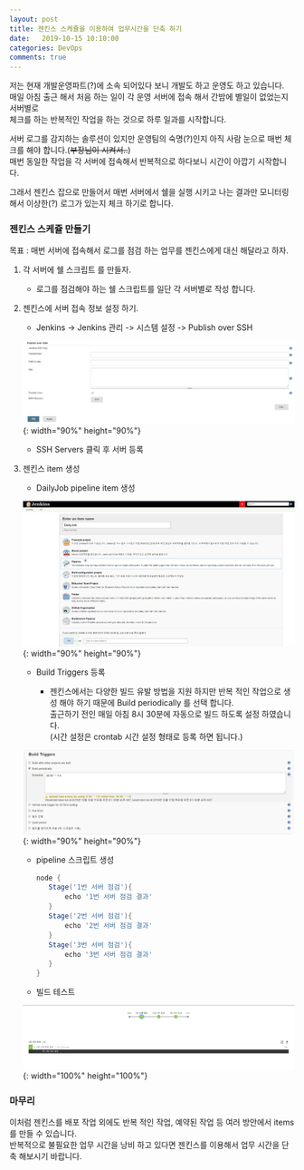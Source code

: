 ```yaml
---
layout: post
title: 젠킨스 스케쥴을 이용하여 업무시간을 단축 하기
date:   2019-10-15 10:10:00
categories: DevOps
comments: true 
---
```


저는 현재 개발운영파트(?)에 소속 되어있다 보니 개발도 하고 운영도 하고 있습니다.  
매일 아침 출근 해서 처음 하는 일이 각 운영 서버에 접속 해서 간밤에 별일이 없었는지 서버별로  
체크를 하는 반복적인 작업을 하는 것으로 하루 일과를 시작합니다.  

서버 로그를 감지하는 솔루션이 있지만 운영팀의 숙명(?)인지 아직 사람 눈으로 매번 체크를 해야 합니다.(~~부장님이 시켜서..~~)  
매번 동일한 작업을 각 서버에 접속해서 반복적으로 하다보니 시간이 아깝기 시작합니다.

그래서 젠킨스 잡으로 만들어서 매번 서버에서 쉘을 실행 시키고 나는 결과만 모니터링 해서
이상한(?) 로그가 있는지 체크 하기로 합니다.

### 젠킨스 스케쥴 만들기

목표 : 매번 서버에 접속해서 로그를 점검 하는 업무를 젠킨스에게 대신 해달라고 하자.

1. 각 서버에 쉘 스크립트 를 만들자.

    - 로그를 점검해야 하는 쉘 스크립트를 일단 각 서버별로 작성 합니다.

2. 젠킨스에 서버 접속 정보 설정 하기.
    
    - Jenkins -> Jenkins 관리 -> 시스템 설정 -> Publish over SSH 
    
    ![jenkins SSH Server Create](/img/jenkins/jenkins-18.png){: width="90%" height="90%"}
    
    - SSH Servers 클릭 후 서버 등록
 
3. 젠킨스 item 생성

    - DailyJob pipeline item 생성 
        
    ![jenkins Create Items](/img/jenkins/jenkins-17.png){: width="90%" height="90%"}
    
    - Build Triggers 등록
        
        - 젠킨스에서는 다양한 빌드 유발 방법을 지원 하지만 반복 적인 작업으로 생성 해야 하기 때문에 Build periodically 를 선택 합니다.  
          출근하기 전인 매일 아침 8시 30분에 자동으로 빌드 하도록 설정 하였습니다.  
          (시간 설정은 crontab 시간 설정 형태로 등록 하면 됩니다.)
              
    ![jenkins Create Items](/img/jenkins/jenkins-19.png){: width="90%" height="90%"}
    
    - pipeline 스크립트 생성
    
        ```groovy
        node {
           Stage('1번 서버 점검'){
               echo '1번 서버 점검 결과'
           }
           Stage('2번 서버 점검'){
               echo '2번 서버 점검 결과'
           }
           Stage('3번 서버 점검'){
               echo '3번 서버 점검 결과'
           }
        }
        ```    
        
    - 빌드 테스트
    
    ![jenkins Create Items](/img/jenkins/jenkins-20.png){: width="100%" height="100%"}
    

### 마무리

이처럼 젠킨스를 배포 작업 외에도 반복 적인 작업, 예약된 작업 등 여러 방안에서 items 를 만들 수 있습니다.  
반복적으로 불필요한 업무 시간을 낭비 하고 있다면 젠킨스를 이용해서 업무 시간을 단축 해보시기 바랍니다.    